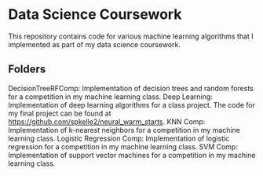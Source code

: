 # Data Science Coursework

This repository contains code for various machine learning algorithms that I implemented as part of my data science coursework.

## Folders
DecisionTreeRFComp: Implementation of decision trees and random forests for a competition in my machine learning class.
Deep Learning: Implementation of deep learning algorithms for a class project. The code for my final project can be found at https://github.com/spkelle2/neural_warm_starts.
KNN Comp: Implementation of k-nearest neighbors for a competition in my machine learning class.
Logistic Regression Comp: Implementation of logistic regression for a competition in my machine learning class.
SVM Comp: Implementation of support vector machines for a competition in my machine learning class.
